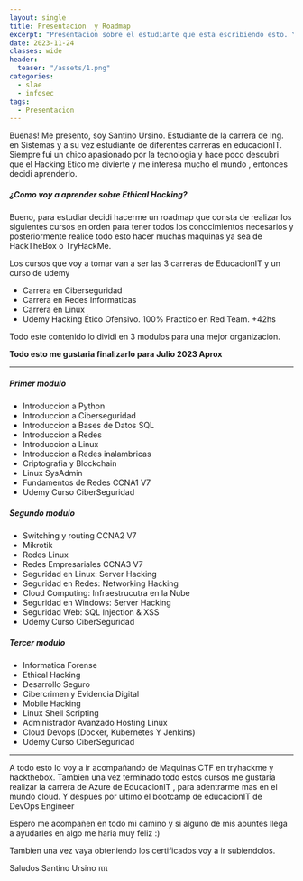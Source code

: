```yaml
---
layout: single
title: Presentacion  y Roadmap
excerpt: "Presentacion sobre el estudiante que esta escribiendo esto. Y tambien dejo todo lo que voy a aprender para llegar a ser un SysAdmin y Ethical Hacker"
date: 2023-11-24
classes: wide
header:
  teaser: "/assets/1.png"
categories:
  - slae
  - infosec
tags:
  - Presentacion
---
```


Buenas!
Me presento, soy Santino Ursino.
Estudiante de la carrera de Ing. en Sistemas y a su vez estudiante de diferentes carreras en educacionIT.
Siempre fui un chico apasionado por la tecnologia y hace poco descubri que el Hacking Etico me divierte y me interesa mucho el mundo , entonces decidi aprenderlo.

##### ¿Como voy a aprender sobre Ethical Hacking?

Bueno, para estudiar decidi hacerme un roadmap que consta de realizar los siguientes cursos en orden para tener todos los conocimientos necesarios y posteriormente realice todo esto hacer muchas maquinas ya sea de HackTheBox o TryHackMe.

Los cursos que voy a tomar van a ser las 3 carreras de EducacionIT y un curso de udemy
 
- Carrera en Ciberseguridad
- Carrera en Redes Informaticas
- Carrera en Linux
- Udemy  Hacking Ético Ofensivo. 100% Practico en Red Team. +42hs

Todo este contenido lo dividi en 3 modulos para una mejor organizacion.

**Todo esto me gustaria finalizarlo para Julio 2023 Aprox**

*** 
##### Primer modulo

- Introduccion a Python
- Introduccion a Ciberseguridad
- Introduccion a Bases de Datos SQL
- Introduccion a Redes
- Introduccion a Linux
- Introduccion a Redes inalambricas
- Criptografia y Blockchain
- Linux SysAdmin
- Fundamentos de Redes CCNA1 V7
- Udemy Curso CiberSeguridad

##### Segundo modulo 

- Switching y routing CCNA2 V7
- Mikrotik
- Redes Linux
- Redes Empresariales CCNA3 V7
- Seguridad en Linux: Server Hacking
- Seguridad en Redes: Networking Hacking
- Cloud Computing: Infraestrucutra en la Nube
- Seguridad en Windows: Server Hacking
- Seguridad Web: SQL Injection & XSS
- Udemy Curso CiberSeguridad

##### Tercer modulo 
- Informatica Forense
- Ethical Hacking
- Desarrollo Seguro
- Cibercrimen y Evidencia Digital
- Mobile Hacking
- Linux Shell Scripting
- Administrador Avanzado Hosting Linux
- Cloud Devops (Docker, Kubernetes Y Jenkins)
- Udemy Curso CiberSeguridad


***


A todo esto lo voy a ir acompañando de Maquinas CTF en tryhackme y hackthebox.
Tambien una vez terminado todo estos cursos me gustaria realizar la carrera de Azure de EducacionIT , para adentrarme mas en el mundo cloud.
Y despues por ultimo el bootcamp de educacionIT de DevOps Engineer


Espero me acompañen en todo mi camino y si alguno de mis apuntes llega a ayudarles en algo me haria muy feliz :)

Tambien una vez vaya obteniendo los certificados voy a ir subiendolos.

Saludos
Santino Ursino
ππ